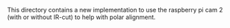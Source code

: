 This directory contains a new implementation to use the raspberry pi cam 2 (with or without IR-cut) to help with polar alignment.
